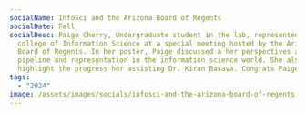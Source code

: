 ```yaml
---
socialName: InfoSci and the Arizona Board of Regents
socialDate: Fall
socialDesc: Paige Cherry, Undergraduate student in the lab, represented the
  college of Information Science at a special meeting hosted by the Arizona
  Board of Regents. In her poster, Paige discussed a her perspectives a personal
  pipeline and representation in the information science world. She also got to
  highlight the progress her assisting Dr. Kiran Basava. Congrats Paige!!
tags:
  - "2024"
image: /assets/images/socials/infosci-and-the-arizona-board-of-regents.jpg
---
```

